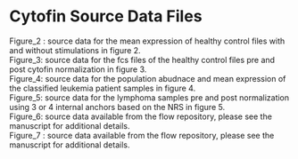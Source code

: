 # Cytofin Source Data Files 
Figure_2 : source data for the mean expression of healthy control files with and without stimulations in figure 2.\
Figure_3: source data for the fcs files of the healthy control files pre and post cytofin normalization in figure 3.\
Figure_4: source data for the population abudnace and mean expression of the classified leukemia patient samples in figure 4.\
Figure_5: source data for the lymphoma samples pre and post normalization using 3 or 4 internal anchors based on the NRS in figure 5.\
Figure_6: source data available from the flow repository, please see the manuscript for additional details.\
Figure_7 : source data available from the flow repository, please see the manuscript for additional details.
